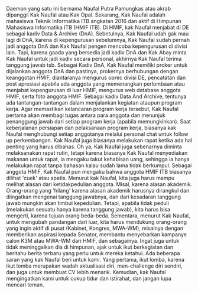   Daemon yang satu ini bernama Naufal Putra Pamungkas atau akrab dipanggil Kak Naufal atau Kak Opal. Sekarang, Kak Naufal adalah mahasiswa Teknik Informatika ITB angkatan 2016 dan aktif di Himpunan Mahasiswa Informatika ITB (HMIF ITB). Di HMIF, kak Naufal menjabat di DE sebagai kadiv Data & Archive (DnA). Sebetulnya, Kak Naufal udah gak mau lagi di DnA, karena di kepengurusan sebelumnya, Kak Naufal sudah pernah jadi anggota DnA dan Kak Naufal pengen mencoba kepengurusan di divisi lain. Tapi, karena gaada yang bersedia jadi kadiv DnA dan Kak Abay minta Kak Naufal untuk jadi kadiv secara personal, akhirnya Kak Naufal terima tanggung jawab tsb.
  Sebagai Kadiv DnA, Kak Naufal memiliki proker untuk dijalankan anggota DnA dan pastinya, prokernya berhubungan dengan keanggotan HMIF, diantaranya mengurus oprec divisi DE, pencatatan dan post apresiasi apabila ada anggota yang memenangkan perlombaan atau menjabat kepengurusan di luar HMIF, mengurus web database anggota HMIF, serta foto anggota HMIF.
  Sebagai kadiv Data And Archive, tentunya ada tantangan-tantangan dalam menjalankan kegiatan ataupun program kerja. Agar memastikan kelancaran program kerja tersebut, Kak Naufal pertama akan membagi tugas antara para anggota dan menunjuk penanggung jawab dari setiap program kerja (apabila memungkinkan). Saat keberjalanan persiapan dan pelaksanaan program kerja, biasanya kak Naufal menghubungi setiap anggotanya melalui personal chat untuk follow up perkembangan. Kak Naufal juga biasanya melakukan rapat ketika ada hal penting yang harus dibahas. Oh ya, Kak Naufal juga sebenarnya diminta melaksanakan rapat rutin, tetapi karena biasanya Kak Naufal menyediakan makanan untuk rapat, ia mengaku takut kehabisan uang, sehingga ia hanya melakukan rapat tanpa bahasan kalau sudah lama tidak berkumpul.
  Sebagai anggota HMIF, Kak Naufal pun mengaku bahwa anggota HMIF ITB biasanya dilihat 'cuek' atau apatis. Menurut kak Naufal, kita juga harus mampu melihat alasan dari ketidakpedulian anggota. Misal, karena alasan akademik. Orang-orang yang 'hilang' karena alasan akademik harusnya dirangkul dan diingatkan mengenai tanggung jawabnya, dan dari kesadaran tanggung jawab mungkin akan timbul kepedulian. Tetapi, apabila tidak peduli (melakukan sesuatu hanya karena tanggung jawab), kita harus bisa mengerti, karena tujuan orang beda-beda. Sementara, menurut Kak Naufal, untuk mengubah pandangan dari luar, kita harus mendukung orang-orang yang ingin aktif di pusat (Kabinet, Kongres, MWA-WM), misalnya dengan memberikan aspirasi kepada Senator, membantu menyebarkan kampanye calon K3M atau MWA-WM dari HMIF, dan sebagainya. Ingat juga untuk tidak meninggalkan dia di himpunan, ajak untuk ikut berkegiatan dan beritahu berita terbaru yang perlu untuk mereka ketahui.
  Ada beberapa saran yang kak Naufal beri untuk kami. Yang pertama, ikut lomba, karena ikut lomba merupakan wadah aktualisasi diri, men-challenge diri sendiri, dan juga untuk membuat CV lebih menarik. Kemudian, kak Naufal mengingatkan kami untuk cukup tidur dan istirahat, dan jangan lupa mencari teman.
